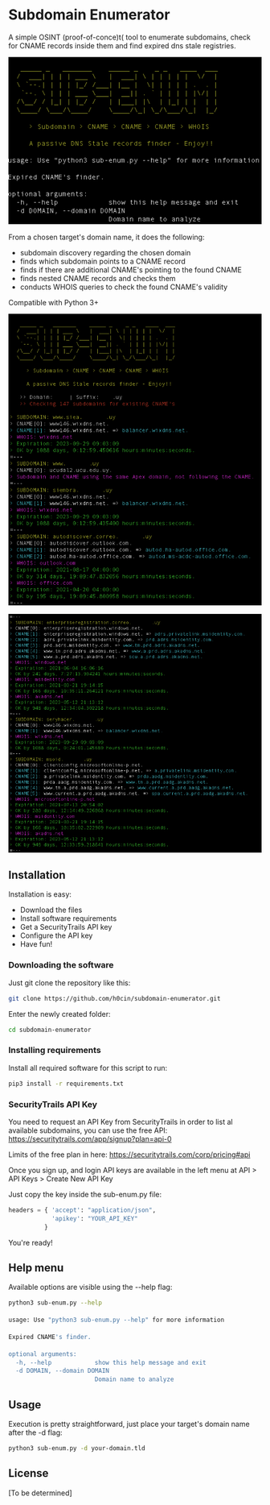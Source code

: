 # Subdomain Enumerator
A simple OSINT (proof-of-conce)t( tool to enumerate subdomains, check for CNAME records inside them and find expired dns stale registries.

![help](/pics/sub-enum-help.png)

From a chosen target's domain name, it does the following:

+ subdomain discovery regarding the chosen domain
+ finds which subdomain points to a CNAME record
+ finds if there are additional CNAME's pointing to the found CNAME
+ finds nested CNAME records and checks them
+ conducts WHOIS queries to check the found CNAME's validity

Compatible with Python 3+

![running](/pics/sub-enum-running.png)

![running2](/pics/running-screenshot.png)


## Installation

Installation is easy:

+ Download the files
+ Install software requirements
+ Get a SecurityTrails API key
+ Configure the API key
+ Have fun!

### Downloading the software

Just git clone the repository like this:

```bash
git clone https://github.com/h0cin/subdomain-enumerator.git
```

Enter the newly created folder:

```bash
cd subdomain-enumerator
```

### Installing requirements

Install all required software for this script to run:

```bash
pip3 install -r requirements.txt
```

### SecurityTrails API Key

You need to request an API Key from SecurityTrails in order
to list al available subdomains, you can use the free API: https://securitytrails.com/app/signup?plan=api-0

Limits of the free plan in here: https://securitytrails.com/corp/pricing#api

Once you sign up, and login API keys are available in the 
left menu at API > API Keys > Create New API Key

Just copy the key inside the sub-enum.py file:

```python
headers = { 'accept': "application/json",
            'apikey': "YOUR_API_KEY"
          }
```

You're ready!

## Help menu

Available options are visible using the --help flag:

```bash
python3 sub-enum.py --help

usage: Use "python3 sub-enum.py --help" for more information

Expired CNAME's finder.

optional arguments:
  -h, --help            show this help message and exit
  -d DOMAIN, --domain DOMAIN
                        Domain name to analyze
```

## Usage

Execution is pretty straightforward, just place your target's domain name after the -d flag:

```bash
python3 sub-enum.py -d your-domain.tld
```


## License
[To be determined]

